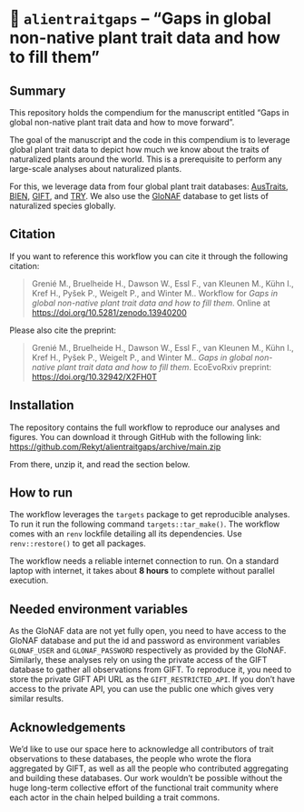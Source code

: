 
<!-- README.md is generated from README.Rmd. Please edit that file -->

# :notebook: `alientraitgaps` – “Gaps in global non-native plant trait data and how to fill them”

<!-- badges: start -->
<!-- badges: end -->

## Summary

This repository holds the compendium for the manuscript entitled “Gaps
in global non-native plant trait data and how to move forward”.

The goal of the manuscript and the code in this compendium is to
leverage global plant trait data to depict how much we know about the
traits of naturalized plants around the world. This is a prerequisite to
perform any large-scale analyses about naturalized plants.

For this, we leverage data from four global plant trait databases:
[AusTraits](https://austraits.org/),
[BIEN](https://bien.nceas.ucsb.edu/bien/),
[GIFT](https://gift.uni-goettingen.de/home), and
[TRY](https://www.try-db.org/). We also use the
[GloNAF](https://glonaf.org) database to get lists of naturalized
species globally.

## Citation

If you want to reference this workflow you can cite it through the
following citation:

> Grenié M., Bruelheide H., Dawson W., Essl F., van Kleunen M., Kühn I.,
> Kref H., Pyšek P., Weigelt P., and Winter M.. Workflow for *Gaps in
> global non-native plant trait data and how to fill them*. Online at
> <https://doi.org/10.5281/zenodo.13940200>

Please also cite the preprint:

> Grenié M., Bruelheide H., Dawson W., Essl F., van Kleunen M., Kühn I.,
> Kref H., Pyšek P., Weigelt P., and Winter M.. *Gaps in global
> non-native plant trait data and how to fill them*. EcoEvoRxiv
> preprint: <https://doi.org/10.32942/X2FH0T>

## Installation

The repository contains the full workflow to reproduce our analyses and
figures. You can download it through GitHub with the following link:
<https://github.com/Rekyt/alientraitgaps/archive/main.zip>

From there, unzip it, and read the section below.

## How to run

The workflow leverages the `targets` package to get reproducible
analyses. To run it run the following command `targets::tar_make()`. The
workflow comes with an `renv` lockfile detailing all its dependencies.
Use `renv::restore()` to get all packages.

The workflow needs a reliable internet connection to run. On a standard
laptop with internet, it takes about **8 hours** to complete without
parallel execution.

## Needed environment variables

As the GloNAF data are not yet fully open, you need to have access to
the GloNAF database and put the id and password as environment variables
`GLONAF_USER` and `GLONAF_PASSWORD` respectively as provided by the
GloNAF. Similarly, these analyses rely on using the private access of
the GIFT database to gather all observations from GIFT. To reproduce it,
you need to store the private GIFT API URL as the `GIFT_RESTRICTED_API`.
If you don’t have access to the private API, you can use the public one
which gives very similar results.

## Acknowledgements

We’d like to use our space here to acknowledge all contributors of trait
observations to these databases, the people who wrote the flora
aggregated by GIFT, as well as all the people who contributed
aggregating and building these databases. Our work wouldn’t be possible
without the huge long-term collective effort of the functional trait
community where each actor in the chain helped building a trait commons.
